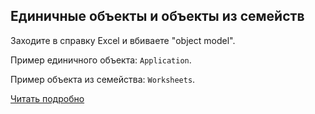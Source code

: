 Единичные объекты и объекты из семейств
---

Заходите в справку Excel и вбиваете "object model".

Пример единичного объекта: `Application`.

Пример объекта из семейства: `Worksheets`.

[Читать подробно](http://books.google.ru/books?id=nVVj317FkGQC&pg=PA62&lpg=PA62&dq=%D0%95%D0%B4%D0%B8%D0%BD%D0%B8%D1%87%D0%BD%D1%8B%D0%B5+%D0%BE%D0%B1%D1%8A%D0%B5%D0%BA%D1%82%D1%8B+%D0%B8+%D0%BE%D0%B1%D1%8A%D0%B5%D0%BA%D1%82%D1%8B+%D0%B8%D0%B7+%D1%81%D0%B5%D0%BC%D0%B5%D0%B9%D1%81%D1%82%D0%B2+excel&source=bl&ots=hcnpSrnFrM&sig=NKqbgl_yfoqAhfcp4KX8cq4o57I&hl=en&sa=X&ei=B5CXUoqYBoWl4ATxt4C4BQ&ved=0CCoQ6AEwAA#v=onepage&q=%D0%95%D0%B4%D0%B8%D0%BD%D0%B8%D1%87%D0%BD%D1%8B%D0%B5%20%D0%BE%D0%B1%D1%8A%D0%B5%D0%BA%D1%82%D1%8B%20%D0%B8%20%D0%BE%D0%B1%D1%8A%D0%B5%D0%BA%D1%82%D1%8B%20%D0%B8%D0%B7%20%D1%81%D0%B5%D0%BC%D0%B5%D0%B9%D1%81%D1%82%D0%B2%20excel&f=false)
